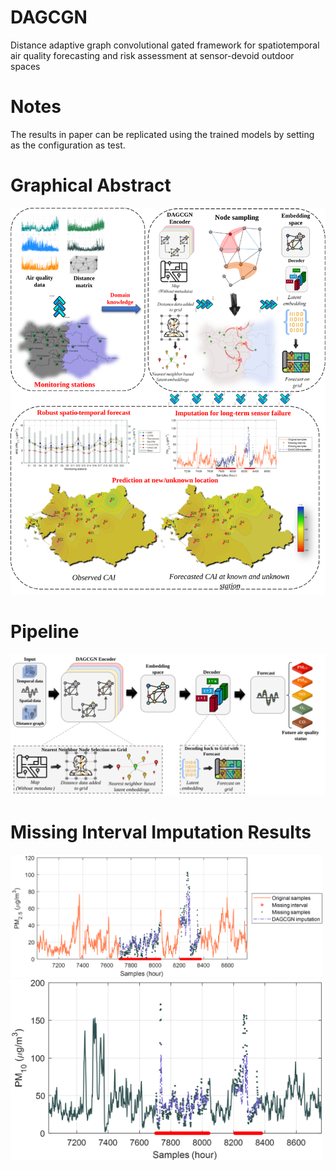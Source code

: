 # DAGCGN
Distance adaptive graph convolutional gated framework for spatiotemporal air quality forecasting and risk assessment at sensor-devoid outdoor spaces

# Notes
The results in paper can be replicated using the trained models by setting as the configuration as test.

# Graphical Abstract
<img src="/figures/Graphical_Abstract.svg" alt="Graphical Abstract" border="0"  >

# Pipeline
<img src="/figures/Pipeline.svg" alt="Pipeline" border="0" >

# Missing Interval Imputation Results
<img src="/figures/Missing_PM2_5.png" alt="Pipeline" border="0" width="500" > <img src="/figures/Missing_PM10.png" alt="Pipeline" border="0" width="500" >
